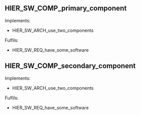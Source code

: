 ## HIER_SW_COMP_primary_component

Implements:

- HIER_SW_ARCH_use_two_components

Fulfils:

- HIER_SW_REQ_have_some_software

## HIER_SW_COMP_secondary_component

Implements:

- HIER_SW_ARCH_use_two_components

Fulfils:

- HIER_SW_REQ_have_some_software
